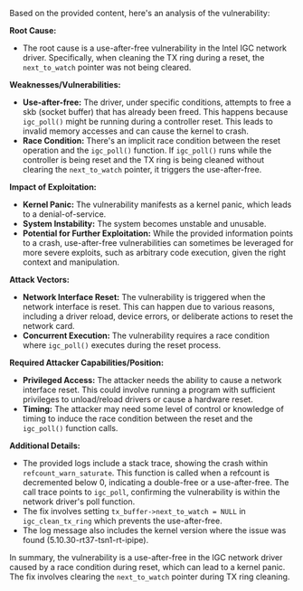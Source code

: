 Based on the provided content, here's an analysis of the vulnerability:

**Root Cause:**
- The root cause is a use-after-free vulnerability in the Intel IGC network driver. Specifically, when cleaning the TX ring during a reset, the `next_to_watch` pointer was not being cleared.

**Weaknesses/Vulnerabilities:**
- **Use-after-free:** The driver, under specific conditions, attempts to free a skb (socket buffer) that has already been freed. This happens because `igc_poll()` might be running during a controller reset. This leads to invalid memory accesses and can cause the kernel to crash.
- **Race Condition:** There's an implicit race condition between the reset operation and the `igc_poll()` function. If `igc_poll()` runs while the controller is being reset and the TX ring is being cleaned without clearing the `next_to_watch` pointer, it triggers the use-after-free.

**Impact of Exploitation:**
- **Kernel Panic:** The vulnerability manifests as a kernel panic, which leads to a denial-of-service.
- **System Instability:** The system becomes unstable and unusable.
- **Potential for Further Exploitation:** While the provided information points to a crash, use-after-free vulnerabilities can sometimes be leveraged for more severe exploits, such as arbitrary code execution, given the right context and manipulation.

**Attack Vectors:**
- **Network Interface Reset:**  The vulnerability is triggered when the network interface is reset. This can happen due to various reasons, including a driver reload, device errors, or deliberate actions to reset the network card.
- **Concurrent Execution:** The vulnerability requires a race condition where `igc_poll()` executes during the reset process.

**Required Attacker Capabilities/Position:**
- **Privileged Access:** The attacker needs the ability to cause a network interface reset. This could involve running a program with sufficient privileges to unload/reload drivers or cause a hardware reset.
- **Timing:** The attacker may need some level of control or knowledge of timing to induce the race condition between the reset and the `igc_poll()` function calls.

**Additional Details:**
- The provided logs include a stack trace, showing the crash within `refcount_warn_saturate`. This function is called when a refcount is decremented below 0, indicating a double-free or a use-after-free. The call trace points to `igc_poll`, confirming the vulnerability is within the network driver's poll function.
- The fix involves setting `tx_buffer->next_to_watch = NULL` in `igc_clean_tx_ring` which prevents the use-after-free.
- The log message also includes the kernel version where the issue was found (5.10.30-rt37-tsn1-rt-ipipe).

In summary, the vulnerability is a use-after-free in the IGC network driver caused by a race condition during reset, which can lead to a kernel panic. The fix involves clearing the `next_to_watch` pointer during TX ring cleaning.